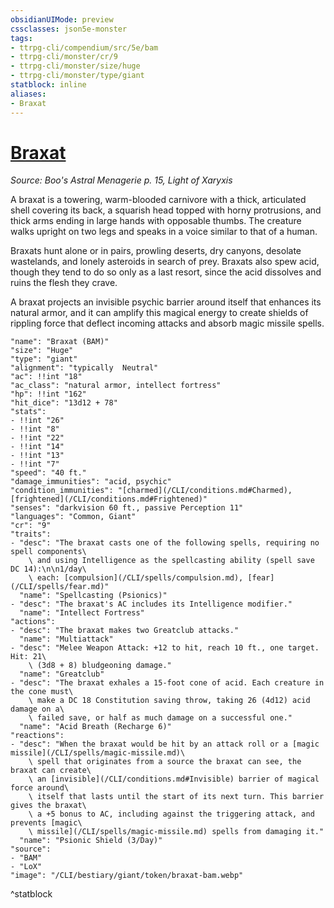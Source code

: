 ```yaml
---
obsidianUIMode: preview
cssclasses: json5e-monster
tags:
- ttrpg-cli/compendium/src/5e/bam
- ttrpg-cli/monster/cr/9
- ttrpg-cli/monster/size/huge
- ttrpg-cli/monster/type/giant
statblock: inline
aliases:
- Braxat
---
```

# [Braxat](CLI/bestiary/giant/braxat-bam.md)
*Source: Boo's Astral Menagerie p. 15, Light of Xaryxis*  

A braxat is a towering, warm-blooded carnivore with a thick, articulated shell covering its back, a squarish head topped with horny protrusions, and thick arms ending in large hands with opposable thumbs. The creature walks upright on two legs and speaks in a voice similar to that of a human.

Braxats hunt alone or in pairs, prowling deserts, dry canyons, desolate wastelands, and lonely asteroids in search of prey. Braxats also spew acid, though they tend to do so only as a last resort, since the acid dissolves and ruins the flesh they crave.

A braxat projects an invisible psychic barrier around itself that enhances its natural armor, and it can amplify this magical energy to create shields of rippling force that deflect incoming attacks and absorb magic missile spells.

```statblock
"name": "Braxat (BAM)"
"size": "Huge"
"type": "giant"
"alignment": "typically  Neutral"
"ac": !!int "18"
"ac_class": "natural armor, intellect fortress"
"hp": !!int "162"
"hit_dice": "13d12 + 78"
"stats":
- !!int "26"
- !!int "8"
- !!int "22"
- !!int "14"
- !!int "13"
- !!int "7"
"speed": "40 ft."
"damage_immunities": "acid, psychic"
"condition_immunities": "[charmed](/CLI/conditions.md#Charmed), [frightened](/CLI/conditions.md#Frightened)"
"senses": "darkvision 60 ft., passive Perception 11"
"languages": "Common, Giant"
"cr": "9"
"traits":
- "desc": "The braxat casts one of the following spells, requiring no spell components\
    \ and using Intelligence as the spellcasting ability (spell save DC 14):\n\n1/day\
    \ each: [compulsion](/CLI/spells/compulsion.md), [fear](/CLI/spells/fear.md)"
  "name": "Spellcasting (Psionics)"
- "desc": "The braxat's AC includes its Intelligence modifier."
  "name": "Intellect Fortress"
"actions":
- "desc": "The braxat makes two Greatclub attacks."
  "name": "Multiattack"
- "desc": "Melee Weapon Attack: +12 to hit, reach 10 ft., one target. Hit: 21\
    \ (3d8 + 8) bludgeoning damage."
  "name": "Greatclub"
- "desc": "The braxat exhales a 15-foot cone of acid. Each creature in the cone must\
    \ make a DC 18 Constitution saving throw, taking 26 (4d12) acid damage on a\
    \ failed save, or half as much damage on a successful one."
  "name": "Acid Breath (Recharge 6)"
"reactions":
- "desc": "When the braxat would be hit by an attack roll or a [magic missile](/CLI/spells/magic-missile.md)\
    \ spell that originates from a source the braxat can see, the braxat can create\
    \ an [invisible](/CLI/conditions.md#Invisible) barrier of magical force around\
    \ itself that lasts until the start of its next turn. This barrier gives the braxat\
    \ a +5 bonus to AC, including against the triggering attack, and prevents [magic\
    \ missile](/CLI/spells/magic-missile.md) spells from damaging it."
  "name": "Psionic Shield (3/Day)"
"source":
- "BAM"
- "LoX"
"image": "/CLI/bestiary/giant/token/braxat-bam.webp"
```
^statblock